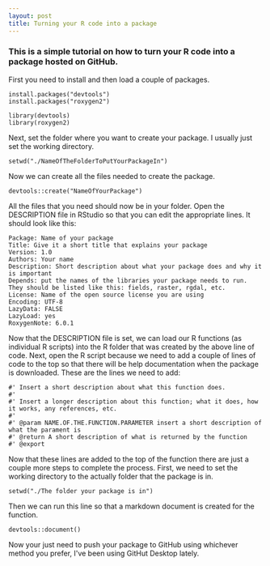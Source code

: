 ```yaml
---
layout: post
title: Turning your R code into a package
---
```


### This is a simple tutorial on how to turn your R code into a package hosted on GitHub.

First you need to install and then load a couple of packages.

`install.packages("devtools")`   
`install.packages("roxygen2")`   

`library(devtools)`   
`library(roxygen2)`   

Next, set the folder where you want to create your package. I usually just set the working directory.

`setwd("./NameOfTheFolderToPutYourPackageIn")`   

Now we can create all the files needed to create the package.

`devtools::create("NameOfYourPackage")`   

All the files that you need should now be in your folder. Open the DESCRIPTION file in RStudio so that you can edit the appropriate lines. It should look like this:

`Package: Name of your package`   
`Title: Give it a short title that explains your package`   
`Version: 1.0`   
`Authors: Your name`   
`Description: Short description about what your package does and why it is important`   
`Depends: put the names of the libraries your package needs to run. They should be listed like this: fields, raster, rgdal, etc.`   
`License: Name of the open source license you are using`   
`Encoding: UTF-8`   
`LazyData: FALSE`   
`LazyLoad: yes`   
`RoxygenNote: 6.0.1`   

Now that the DESCRIPTION file is set, we can load our R functions (as individual R scripts) into the R folder that was created by the above line of code.
Next, open the R script because we need to add a couple of lines of code to the top so that there will be help documentation when the package is downloaded. These are the lines we need to add:

`#' Insert a short description about what this function does.`   
`#'`   
`#' Insert a longer description about this function; what it does, how it works, any references, etc.`   
`#'`   
`#' @param NAME.OF.THE.FUNCTION.PARAMETER insert a short description of what the parament is`   
`#' @return A short description of what is returned by the function`   
`#' @export`   

Now that these lines are added to the top of the function there are just a couple more steps to complete the process. First, we need to set the working directory to the actually folder that the package is in.

`setwd("./The folder your package is in")`   

Then we can run this line so that a markdown document is created for the function.

`devtools::document()`   

Now your just need to push your package to GitHub using whichever method you prefer, I've been using GitHut Desktop lately.














